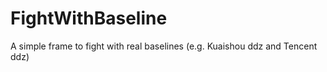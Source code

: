 # FightWithBaseline
A simple frame to fight with real baselines (e.g. Kuaishou ddz and Tencent ddz)
